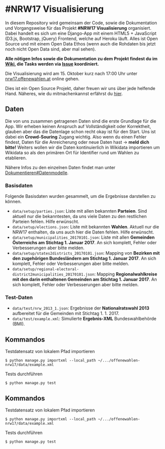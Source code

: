 # #NRW17 Visualisierung

In diesem Repository wird gemeinsam der Code, sowie die Dokumentation und Vorgangsweise für das Projekt **#NRW17 Visualisierung** organisiert. Dabei handelt es sich um eine Django-App mit einem HTML5 + JavaScript (D3.js, Bootstrap, jQuery) Frontend, welche auf Heroku läuft. Alles ist Open Source und mit einem Open Data Ethos (wenn auch die Rohdaten bis jetzt noch nicht Open Data sind, aber mal sehen).

**Alle nötigen Infos sowie die Dokumentation zu dem Projekt findest du im [Wiki](https://github.com/OKFNat/offenewahlen-nrw17/wiki), die Tasks werden via [Issue](https://github.com/okfnat/offenewahlen-nrw17/issues) koordiniert.**

Die Visualisierung wird am 15. Oktober kurz nach 17:00 Uhr unter [nrw17.offenewahlen.at](https://nrw17.offenewahlen.at) online gehen.

Dies ist ein Open Source Projekt, daher freuen wir uns über jede helfende Hand. Näheres, wie du mitmachenkannst erfährst du [hier](https://github.com/OKFNat/offenewahlen-nrw17/wiki#mitmachen).

## Daten

Die von uns zusammen getragenen Daten sind die erste Grundlage für die App. Wir erheben keinen Anspruch auf Vollständigkeit oder Korrektheit, glauben aber das die Datenlage schon recht okay ist für den Start. Uns ist dabei ein **Crowd-Souring** Zugang wichtig. Also wenn du einen Fehler findest, Daten für die Anreicherung oder neue Daten hast -> **meld dich bitte!** Weiters wollen wir die Daten kontinuierlich in Wikidata importieren um Wikidata so als den primären Ort für Identifier rund um Wahlen zu etablieren.

Nähere Infos zu den einzelnen Daten findet man unter [Dokumentieren#Datenmodelle](https://github.com/OKFNat/offenewahlen-nrw17/wiki/Dokumentieren#datenmodelle).

### Basisdaten

Folgende Basisdaten wurden gesammelt, um die Ergebnisse darstellen zu können.
- `data/setup/parties.json`: Liste mit allen bekannten **Parteien**. Sind aktuell nur die bekanntesten, da uns viele Daten zu den restlichen Parteien fehlen. Hilfe erwünscht.
- `data/setup/elections.json`: Liste mit bekannten **Wahlen**. Aktuell nur die NRW17 enthalten, da uns auch hier die Daten fehlen. Hilfe erwünscht.
- `data/setup/municipalities_20170101.json`: Liste mit allen **Gemeinden Österreichs am Stichtag 1. Januar 2017**. An sich komplett, Fehler oder Verbesserungen aber bitte melden.
- `data/setup/states2districts_20170101.json`: Mapping von **Bezirken mit den zugehörigen Bundesländern am Stichtag 1. Januar 2017**. An sich komplett, Fehler oder Verbesserungen aber bitte melden.
- `data/setup/regional-electoral-district2municipalities_20170101.json`: Mapping **Regionalwahlkreise mit den darin enthaltenen Gemeinden am Stichtag 1. Januar 2017**. An sich komplett, Fehler oder Verbesserungen aber bitte melden.

### Test-Daten

- `data/test/nrw_2013_1.json`: Ergebnisse der **Nationalratswahl 2013** aufbereitet für die Gemeinden mit Stichtag 1. 1. 2017.
- `data/test/example.xml`: Simulierte **Ergebnis-XML** Bundeswahlbehörde (BMI).


## Kommandos

Testdatensatz von lokalem Pfad importieren

    $ python manage.py importxml --local_path ~/.../offenewahlen-nrw17/data/example.xml

Tests durchführen

    $ python manage.py test

## Kommandos

Testdatensatz von lokalem Pfad importieren

    $ python manage.py importxml --local_path ~/.../offenewahlen-nrw17/data/example.xml

Tests durchführen

    $ python manage.py test

